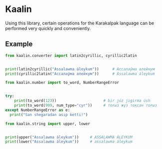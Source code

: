 # Kaalin

<p>
    Using this library, certain operations for the Karakalpak language can be performed very quickly and conveniently.
</p>

## Example
```python
from kaalin.converter import latin2cyrillic, cyrillic2latin


print(latin2cyrillic("Assalawma áleykum"))      # Ассалаўма әлейкум
print(cyrillic2latin("Ассалаўма әлейкум"))      # Assalawma áleykum
```

```python
from kaalin.number import to_word, NumberRangeError


try:
    print(to_word(123))                     # bir júz jigirma úsh
    print(to_word(999, num_type="cyr"))     # тоғыз жүз тоқсан тоғыз
except NumberRangeError as e:
  print("San shegaradan asıp ketti!")
```

```python
from kaalin.string import upper, lower


print(upper("Assalawma áleykum"))     # ASSALAWMA ÁLEYKUM
print(lower("Assalawma áleykum"))     # assalawma áleykum
```
